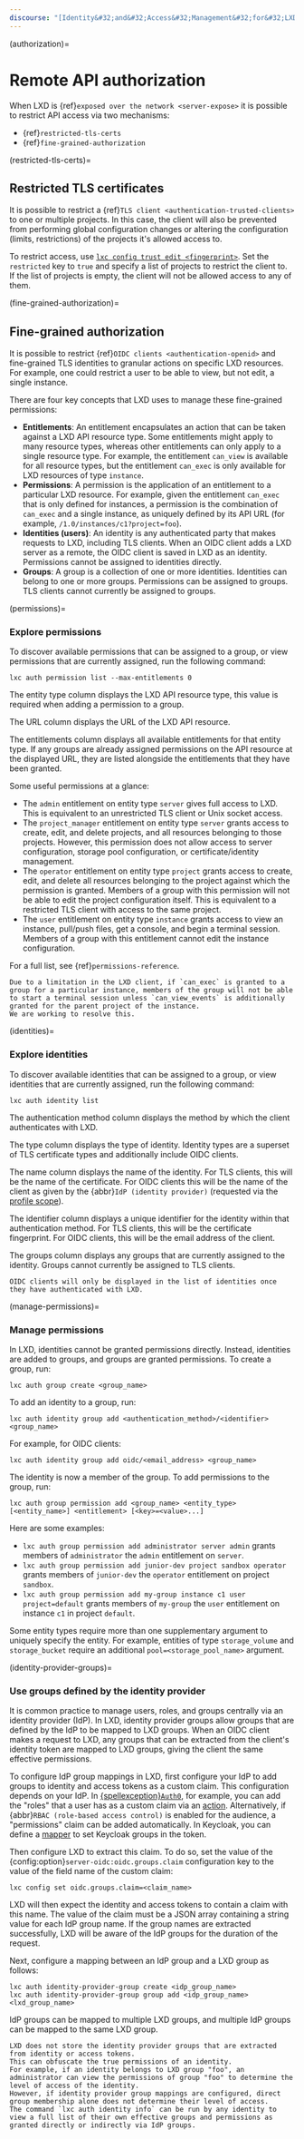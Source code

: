```yaml
---
discourse: "[Identity&#32;and&#32;Access&#32;Management&#32;for&#32;LXD](41516)"
---
```


(authorization)=
# Remote API authorization

When LXD is {ref}`exposed over the network <server-expose>` it is possible to restrict API access via two mechanisms:

- {ref}`restricted-tls-certs`
- {ref}`fine-grained-authorization`

(restricted-tls-certs)=
## Restricted TLS certificates

It is possible to restrict a {ref}`TLS client <authentication-trusted-clients>` to one or multiple projects.
In this case, the client will also be prevented from performing global configuration changes or altering the configuration (limits, restrictions) of the projects it's allowed access to.

To restrict access, use [`lxc config trust edit <fingerprint>`](lxc_config_trust_edit.md).
Set the `restricted` key to `true` and specify a list of projects to restrict the client to.
If the list of projects is empty, the client will not be allowed access to any of them.

(fine-grained-authorization)=
## Fine-grained authorization

It is possible to restrict {ref}`OIDC clients <authentication-openid>` and fine-grained TLS identities to granular actions on specific LXD resources.
For example, one could restrict a user to be able to view, but not edit, a single instance.

There are four key concepts that LXD uses to manage these fine-grained permissions:

- **Entitlements**: An entitlement encapsulates an action that can be taken against a LXD API resource type.
   Some entitlements might apply to many resource types, whereas other entitlements can only apply to a single resource type.
   For example, the entitlement `can_view` is available for all resource types, but the entitlement `can_exec` is only available for LXD resources of type `instance`.
- **Permissions**: A permission is the application of an entitlement to a particular LXD resource.
   For example, given the entitlement `can_exec` that is only defined for instances, a permission is the combination of `can_exec` and a single instance, as uniquely defined by its API URL (for example, `/1.0/instances/c1?project=foo`).
- **Identities (users)**: An identity is any authenticated party that makes requests to LXD, including TLS clients.
   When an OIDC client adds a LXD server as a remote, the OIDC client is saved in LXD as an identity.
   Permissions cannot be assigned to identities directly.
- **Groups**: A group is a collection of one or more identities.
   Identities can belong to one or more groups.
   Permissions can be assigned to groups.
   TLS clients cannot currently be assigned to groups.

(permissions)=
### Explore permissions

To discover available permissions that can be assigned to a group, or view permissions that are currently assigned, run the following command:

    lxc auth permission list --max-entitlements 0

The entity type column displays the LXD API resource type, this value is required when adding a permission to a group.

The URL column displays the URL of the LXD API resource.

The entitlements column displays all available entitlements for that entity type.
If any groups are already assigned permissions on the API resource at the displayed URL, they are listed alongside the entitlements that they have been granted.

Some useful permissions at a glance:

- The `admin` entitlement on entity type `server` gives full access to LXD.
  This is equivalent to an unrestricted TLS client or Unix socket access.
- The `project_manager` entitlement on entity type `server` grants access to create, edit, and delete projects, and all resources belonging to those projects.
  However, this permission does not allow access to server configuration, storage pool configuration, or certificate/identity management.
- The `operator` entitlement on entity type `project` grants access to create, edit, and delete all resources belonging to the project against which the permission is granted.
  Members of a group with this permission will not be able to edit the project configuration itself.
  This is equivalent to a restricted TLS client with access to the same project.
- The `user` entitlement on entity type `instance` grants access to view an instance, pull/push files, get a console, and begin a terminal session.
  Members of a group with this entitlement cannot edit the instance configuration.

For a full list, see {ref}`permissions-reference`.

```{note}
Due to a limitation in the LXD client, if `can_exec` is granted to a group for a particular instance, members of the group will not be able to start a terminal session unless `can_view_events` is additionally granted for the parent project of the instance.
We are working to resolve this.
```

(identities)=
### Explore identities

To discover available identities that can be assigned to a group, or view identities that are currently assigned, run the following command:

    lxc auth identity list

The authentication method column displays the method by which the client authenticates with LXD.

The type column displays the type of identity.
Identity types are a superset of TLS certificate types and additionally include OIDC clients.

The name column displays the name of the identity.
For TLS clients, this will be the name of the certificate.
For OIDC clients this will be the name of the client as given by the {abbr}`IdP (identity provider)` (requested via the [profile scope](https://openid.net/specs/openid-connect-basic-1_0.html#Scopes)).

The identifier column displays a unique identifier for the identity within that authentication method.
For TLS clients, this will be the certificate fingerprint.
For OIDC clients, this will be the email address of the client.

The groups column displays any groups that are currently assigned to the identity.
Groups cannot currently be assigned to TLS clients.

```{note}
OIDC clients will only be displayed in the list of identities once they have authenticated with LXD.
```

(manage-permissions)=
### Manage permissions

In LXD, identities cannot be granted permissions directly. Instead, identities are added to groups, and groups are granted permissions.
To create a group, run:

    lxc auth group create <group_name>

To add an identity to a group, run:

    lxc auth identity group add <authentication_method>/<identifier> <group_name>

For example, for OIDC clients:

    lxc auth identity group add oidc/<email_address> <group_name>

The identity is now a member of the group. To add permissions to the group, run:

    lxc auth group permission add <group_name> <entity_type> [<entity_name>] <entitlement> [<key>=<value>...]

Here are some examples:

- `lxc auth group permission add administrator server admin` grants members of `administrator` the `admin` entitlement on `server`.
- `lxc auth group permission add junior-dev project sandbox operator` grants members of `junior-dev` the `operator` entitlement on project `sandbox`.
- `lxc auth group permission add my-group instance c1 user project=default` grants members of `my-group` the `user` entitlement on instance `c1` in project `default`.

Some entity types require more than one supplementary argument to uniquely specify the entity.
For example, entities of type `storage_volume` and `storage_bucket` require an additional `pool=<storage_pool_name>` argument.

(identity-provider-groups)=
### Use groups defined by the identity provider

It is common practice to manage users, roles, and groups centrally via an identity provider (IdP).
In LXD, identity provider groups allow groups that are defined by the IdP to be mapped to LXD groups.
When an OIDC client makes a request to LXD, any groups that can be extracted from the client's identity token are mapped to LXD groups, giving the client the same effective permissions.

To configure IdP group mappings in LXD, first configure your IdP to add groups to identity and access tokens as a custom claim.
This configuration depends on your IdP.
In [{spellexception}`Auth0`](https://auth0.com/), for example, you can add the "roles" that a user has as a custom claim via an [action](https://community.auth0.com/t/add-roles-and-permissions-to-the-id-token-using-actions/84506).
Alternatively, if {abbr}`RBAC (role-based access control)` is enabled for the audience, a "permissions" claim can be added automatically.
In Keycloak, you can define a [mapper](https://keycloak.discourse.group/t/anyway-to-include-user-groups-into-my-jwt-token/8715) to set Keycloak groups in the token.

Then configure LXD to extract this claim.
To do so, set the value of the {config:option}`server-oidc:oidc.groups.claim` configuration key to the value of the field name of the custom claim:

    lxc config set oidc.groups.claim=<claim_name>

LXD will then expect the identity and access tokens to contain a claim with this name.
The value of the claim must be a JSON array containing a string value for each IdP group name.
If the group names are extracted successfully, LXD will be aware of the IdP groups for the duration of the request.

Next, configure a mapping between an IdP group and a LXD group as follows:

    lxc auth identity-provider-group create <idp_group_name>
    lxc auth identity-provider-group group add <idp_group_name> <lxd_group_name>

IdP groups can be mapped to multiple LXD groups, and multiple IdP groups can be mapped to the same LXD group.

```{important}
LXD does not store the identity provider groups that are extracted from identity or access tokens.
This can obfuscate the true permissions of an identity.
For example, if an identity belongs to LXD group "foo", an administrator can view the permissions of group "foo" to determine the level of access of the identity.
However, if identity provider group mappings are configured, direct group membership alone does not determine their level of access.
The command `lxc auth identity info` can be run by any identity to view a full list of their own effective groups and permissions as granted directly or indirectly via IdP groups.
```
